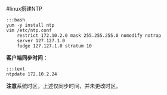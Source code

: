 #linux搭建NTP

    :::bash
    yum -y install ntp
    vim /etc/ntp.conf
        restrict 172.10.2.0 mask 255.255.255.0 nomodify notrap
        server 127.127.1.0
        fudge 127.127.1.0 stratum 10


**客户端同步时间：**

    :::text
    ntpdate 172.10.2.24

**注意**系统时区，上述仅同步时间，并未更改时区。
